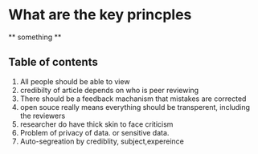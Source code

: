 # What are the key princples 
** something **
## Table of contents
1. All people should be able to view
2. credibilty of article depends on who is peer reviewing
3. There should be a feedback machanism that mistakes are corrected
4. open souce really means everything should be transperent, including the reviewers
5. researcher do have thick skin to face criticism
6. Problem of privacy of data. or sensitive data.
7. Auto-segreation by crediblity, subject,expereince 
